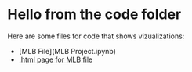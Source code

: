 # Hello from the code folder

Here are some files for code that shows vizualizations:
- [MLB File](MLB Project.ipynb)
- [.html page for MLB file](htmlfilelocation)
